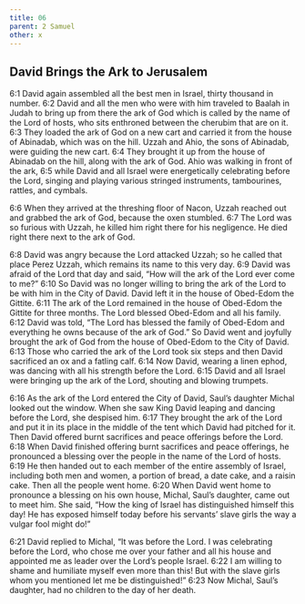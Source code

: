 ```yaml
---
title: 06
parent: 2 Samuel
other: x
---
```


## David Brings the Ark to Jerusalem

<a name="6:1">6:1</a> David again assembled all the best men in Israel, thirty thousand in number. <a name="6:2">6:2</a> David and all the men who were with him traveled to Baalah in Judah to bring up from there the ark of God which is called by the name of the Lord of hosts, who sits enthroned between the cherubim that are on it. <a name="6:3">6:3</a> They loaded the ark of God on a new cart and carried it from the house of Abinadab, which was on the hill. Uzzah and Ahio, the sons of Abinadab, were guiding the new cart. <a name="6:4">6:4</a> They brought it up from the house of Abinadab on the hill, along with the ark of God. Ahio was walking in front of the ark, <a name="6:5">6:5</a> while David and all Israel were energetically celebrating before the Lord, singing and playing various stringed instruments, tambourines, rattles, and cymbals.

<a name="6:6">6:6</a> When they arrived at the threshing floor of Nacon, Uzzah reached out and grabbed the ark of God, because the oxen stumbled. <a name="6:7">6:7</a> The Lord was so furious with Uzzah, he killed him right there for his negligence. He died right there next to the ark of God.

<a name="6:8">6:8</a> David was angry because the Lord attacked Uzzah; so he called that place Perez Uzzah, which remains its name to this very day. <a name="6:9">6:9</a> David was afraid of the Lord that day and said, “How will the ark of the Lord ever come to me?” <a name="6:10">6:10</a> So David was no longer willing to bring the ark of the Lord to be with him in the City of David. David left it in the house of Obed-Edom the Gittite. <a name="6:11">6:11</a> The ark of the Lord remained in the house of Obed-Edom the Gittite for three months. The Lord blessed Obed-Edom and all his family. <a name="6:12">6:12</a> David was told, “The Lord has blessed the family of Obed-Edom and everything he owns because of the ark of God.” So David went and joyfully brought the ark of God from the house of Obed-Edom to the City of David. <a name="6:13">6:13</a> Those who carried the ark of the Lord took six steps and then David sacrificed an ox and a fatling calf. <a name="6:14">6:14</a> Now David, wearing a linen ephod, was dancing with all his strength before the Lord. <a name="6:15">6:15</a> David and all Israel were bringing up the ark of the Lord, shouting and blowing trumpets.

<a name="6:16">6:16</a> As the ark of the Lord entered the City of David, Saul’s daughter Michal looked out the window. When she saw King David leaping and dancing before the Lord, she despised him. <a name="6:17">6:17</a> They brought the ark of the Lord and put it in its place in the middle of the tent which David had pitched for it. Then David offered burnt sacrifices and peace offerings before the Lord. <a name="6:18">6:18</a> When David finished offering burnt sacrifices and peace offerings, he pronounced a blessing over the people in the name of the Lord of hosts. <a name="6:19">6:19</a> He then handed out to each member of the entire assembly of Israel, including both men and women, a portion of bread, a date cake, and a raisin cake. Then all the people went home. <a name="6:20">6:20</a> When David went home to pronounce a blessing on his own house, Michal, Saul’s daughter, came out to meet him. She said, “How the king of Israel has distinguished himself this day! He has exposed himself today before his servants’ slave girls the way a vulgar fool might do!”

<a name="6:21">6:21</a> David replied to Michal, “It was before the Lord. I was celebrating before the Lord, who chose me over your father and all his house and appointed me as leader over the Lord’s people Israel. <a name="6:22">6:22</a> I am willing to shame and humiliate myself even more than this! But with the slave girls whom you mentioned let me be distinguished!” <a name="6:23">6:23</a> Now Michal, Saul’s daughter, had no children to the day of her death.


